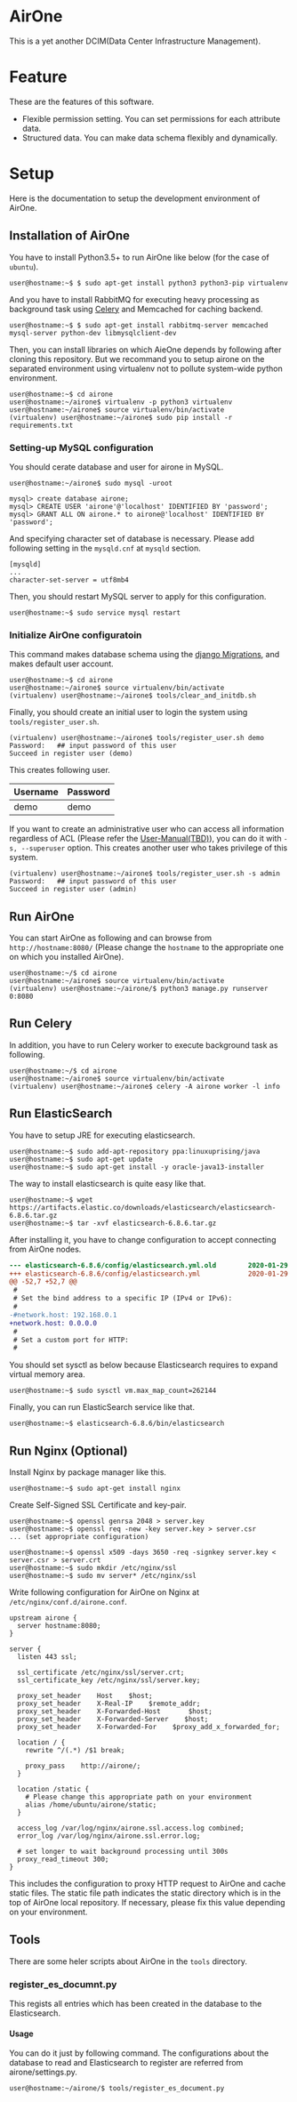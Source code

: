 # AirOne
This is a yet another DCIM(Data Center Infrastructure Management).

# Feature
These are the features of this software.
- Flexible permission setting. You can set permissions for each attribute data.
- Structured data. You can make data schema flexibly and dynamically.

# Setup
Here is the documentation to setup the development environment of AirOne.

## Installation of AirOne
You have to install Python3.5+ to run AirOne like below (for the case of `ubuntu`).
```
user@hostname:~$ $ sudo apt-get install python3 python3-pip virtualenv
```

And you have to install RabbitMQ for executing heavy processing as background task using [Celery](http://docs.celeryproject.org/) and Memcached for caching backend.
```
user@hostname:~$ $ sudo apt-get install rabbitmq-server memcached mysql-server python-dev libmysqlclient-dev
```

Then, you can install libraries on which AieOne depends by following after cloning this repository. But we recommand you to setup airone on the separated environment using virtualenv not to pollute system-wide python environment.
```
user@hostname:~$ cd airone
user@hostname:~/airone$ virtualenv -p python3 virtualenv
user@hostname:~/airone$ source virtualenv/bin/activate
(virtualenv) user@hostname:~/airone$ sudo pip install -r requirements.txt
```

### Setting-up MySQL configuration

You should cerate database and user for airone in MySQL.
```
user@hostname:~/airone$ sudo mysql -uroot

mysql> create database airone;
mysql> CREATE USER 'airone'@'localhost' IDENTIFIED BY 'password';
mysql> GRANT ALL ON airone.* to airone@'localhost' IDENTIFIED BY 'password';
```

And specifying character set of database is necessary. Please add following setting in the `mysqld.cnf` at `mysqld` section.
```
[mysqld]
...
character-set-server = utf8mb4
```

Then, you should restart MySQL server to apply for this configuration.
```
user@hostname:~$ sudo service mysql restart
```

### Initialize AirOne configuratoin
This command makes database schema using the [django Migrations](https://docs.djangoproject.com/en/1.11/topics/migrations/), and makes default user account.
```
user@hostname:~$ cd airone
user@hostname:~/airone$ source virtualenv/bin/activate
(virtualenv) user@hostname:~/airone$ tools/clear_and_initdb.sh
```

Finally, you should create an initial user to login the system using `tools/register_user.sh`.
```
(virtualenv) user@hostname:~/airone$ tools/register_user.sh demo
Password:   ## input password of this user
Succeed in register user (demo)
```

This creates following user.

| Username | Password |
|:---------|:---------|
| demo     | demo     |

If you want to create an administrative user who can access all information regardless of ACL (Please refer the [User-Manual(TBD)](#)), you can do it with `-s, --superuser` option. This creates another user who takes privilege of this system.
```
(virtualenv) user@hostname:~/airone$ tools/register_user.sh -s admin
Password:   ## input password of this user
Succeed in register user (admin)
```

## Run AirOne
You can start AirOne as following and can browse from `http://hostname:8080/` (Please change the `hostname` to the appropriate one on which you installed AirOne).

```
user@hostname:~/$ cd airone
user@hostname:~/airone$ source virtualenv/bin/activate
(virtualenv) user@hostname:~/airone/$ python3 manage.py runserver 0:8080
```

## Run Celery

In addition, you have to run Celery worker to execute background task as following.
```
user@hostname:~/$ cd airone
user@hostname:~/airone$ source virtualenv/bin/activate
(virtualenv) user@hostname:~/airone$ celery -A airone worker -l info
```

## Run ElasticSearch
You have to setup JRE for executing elasticsearch.
```
user@hostname:~$ sudo add-apt-repository ppa:linuxuprising/java
user@hostname:~$ sudo apt-get update
user@hostname:~$ sudo apt-get install -y oracle-java13-installer
```

The way to install elasticsearch is quite easy like that.
```
user@hostname:~$ wget https://artifacts.elastic.co/downloads/elasticsearch/elasticsearch-6.8.6.tar.gz
user@hostname:~$ tar -xvf elasticsearch-6.8.6.tar.gz
```

After installing it, you have to change configuration to accept connecting from AirOne nodes.
```diff
--- elasticsearch-6.8.6/config/elasticsearch.yml.old        2020-01-29 10:19:40.511687943 +0900
+++ elasticsearch-6.8.6/config/elasticsearch.yml            2020-01-29 10:41:23.103687943 +0900
@@ -52,7 +52,7 @@
 #
 # Set the bind address to a specific IP (IPv4 or IPv6):
 #
-#network.host: 192.168.0.1
+network.host: 0.0.0.0
 #
 # Set a custom port for HTTP:
 #
```

You should set sysctl as below because Elasticsearch requires to expand virtual memory area.
```
user@hostname:~$ sudo sysctl vm.max_map_count=262144
```

Finally, you can run ElasticSearch service like that.
```
user@hostname:~$ elasticsearch-6.8.6/bin/elasticsearch
```

## Run Nginx (Optional)
Install Nginx by package manager like this.
```
user@hostname:~$ sudo apt-get install nginx
```

Create Self-Signed SSL Certificate and key-pair.
```
user@hostname:~$ openssl genrsa 2048 > server.key
user@hostname:~$ openssl req -new -key server.key > server.csr
... (set appropriate configuration)

user@hostname:~$ openssl x509 -days 3650 -req -signkey server.key < server.csr > server.crt
user@hostname:~$ sudo mkdir /etc/nginx/ssl
user@hostname:~$ sudo mv server* /etc/nginx/ssl
```

Write following configuration for AirOne on Nginx at `/etc/nginx/conf.d/airone.conf`.
```
upstream airone {
  server hostname:8080;
}

server {
  listen 443 ssl;

  ssl_certificate /etc/nginx/ssl/server.crt;
  ssl_certificate_key /etc/nginx/ssl/server.key;

  proxy_set_header    Host    $host;
  proxy_set_header    X-Real-IP    $remote_addr;
  proxy_set_header    X-Forwarded-Host       $host;
  proxy_set_header    X-Forwarded-Server    $host;
  proxy_set_header    X-Forwarded-For    $proxy_add_x_forwarded_for;

  location / {
    rewrite ^/(.*) /$1 break;

    proxy_pass    http://airone/;
  }

  location /static {
    # Please change this appropriate path on your environment
    alias /home/ubuntu/airone/static;
  }

  access_log /var/log/nginx/airone.ssl.access.log combined;
  error_log /var/log/nginx/airone.ssl.error.log;

  # set longer to wait background processing until 300s
  proxy_read_timeout 300;
}
```

This includes the configuration to proxy HTTP request to AirOne and cache static files. The static file path indicates the static directory which is in the top of AirOne local repository. If necessary, please fix this value depending on your environment.

## Tools
There are some heler scripts about AirOne in the `tools` directory.

### register_es_documnt.py
This regists all entries which has been created in the database to the Elasticsearch.

#### Usage
You can do it just by following command. The configurations about the database to read and Elasticsearch to register are referred from airone/settings.py.

```
user@hostname:~/airone/$ tools/register_es_document.py
```
